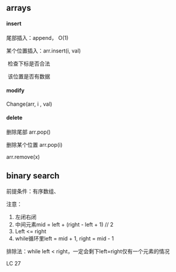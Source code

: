 ## arrays



#### insert

尾部插入：append， O(1)

某个位置插入：arr.insert(i, val)

​	检查下标是否合法

​	该位置是否有数据

#### modify

Change(arr, i , val)

#### delete

删除尾部 arr.pop()

删除某个位置 arr.pop(i)

arr.remove(x)





## binary search

前提条件：有序数组、

注意：

1. 左闭右闭
2. 中间元素mid = left + (right - left + 1) // 2
3. Left <= right
4. while循环里left = mid + 1, right = mid - 1



排除法：while left < right，一定会剩下left=right仅有一个元素的情况



LC 27

